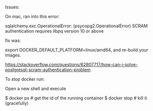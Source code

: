 Issues:

On mac, ran into this error:

sqlalchemy.exc.OperationalError: (psycopg2.OperationalError) SCRAM authentication requires libpq version 10 or above

fix was:

export DOCKER_DEFAULT_PLATFORM=linux/amd64, and re-build your images.

https://stackoverflow.com/questions/62807717/how-can-i-solve-postgresql-scram-authentication-problem


To stop docker run:

Open a new shell and execute

$ docker ps # get the id of the running container
$ docker stop <containerid> # kill it (gracefully)

